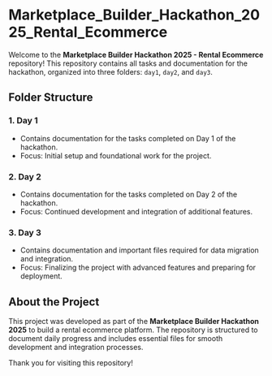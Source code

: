 # Marketplace_Builder_Hackathon_2025_Rental_Ecommerce

Welcome to the **Marketplace Builder Hackathon 2025 - Rental Ecommerce** repository! This repository contains all tasks and documentation for the hackathon, organized into three folders: `day1`, `day2`, and `day3`.

##  Folder Structure

### 1. **Day 1**
   - Contains documentation for the tasks completed on Day 1 of the hackathon.
   - Focus: Initial setup and foundational work for the project.

### 2. **Day 2**
   - Contains documentation for the tasks completed on Day 2 of the hackathon.
   - Focus: Continued development and integration of additional features.

### 3. **Day 3**
   - Contains documentation and important files required for data migration and integration.
   - Focus: Finalizing the project with advanced features and preparing for deployment.


##  About the Project

This project was developed as part of the **Marketplace Builder Hackathon 2025** to build a rental ecommerce platform. The repository is structured to document daily progress and includes essential files for smooth development and integration processes.

Thank you for visiting this repository! 
